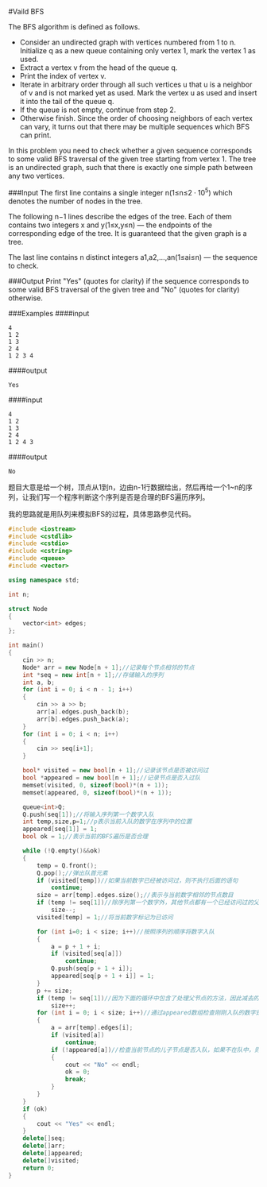 #Vaild BFS

The BFS algorithm is defined as follows.

* Consider an undirected graph with vertices numbered from 1 to n. Initialize q as a new queue containing only vertex 1, mark the vertex 1 as used.
* Extract a vertex v from the head of the queue q.
* Print the index of vertex v.
* Iterate in arbitrary order through all such vertices u that u is a neighbor of v and is not marked yet as used. Mark the vertex u as used and insert it into the tail of the queue q.
* If the queue is not empty, continue from step 2.
* Otherwise finish.
Since the order of choosing neighbors of each vertex can vary, it turns out that there may be multiple sequences which BFS can print.

In this problem you need to check whether a given sequence corresponds to some valid BFS traversal of the given tree starting from vertex 1. The tree is an undirected graph, such that there is exactly one simple path between any two vertices.

###Input
The first line contains a single integer n(1≤n≤$2⋅10^5$) which denotes the number of nodes in the tree.

The following n−1 lines describe the edges of the tree. Each of them contains two integers x and y(1≤x,y≤n) — the endpoints of the corresponding edge of the tree. It is guaranteed that the given graph is a tree.

The last line contains n distinct integers a1,a2,…,an(1≤ai≤n) — the sequence to check.

###Output
Print "Yes" (quotes for clarity) if the sequence corresponds to some valid BFS traversal of the given tree and "No" (quotes for clarity) otherwise.

###Examples
####input
```
4
1 2
1 3
2 4
1 2 3 4
```
####output

```
Yes
```
####input
```
4
1 2
1 3
2 4
1 2 4 3
```
####output
```
No
```

题目大意是给一个树，顶点从1到n，边由n-1行数据给出，然后再给一个1~n的序列，让我们写一个程序判断这个序列是否是合理的BFS遍历序列。

我的思路就是用队列来模拟BFS的过程，具体思路参见代码。

``` C++
#include <iostream>
#include <cstdlib>
#include <cstdio>
#include <cstring>
#include <queue>
#include <vector>

using namespace std;

int n;

struct Node
{
	vector<int> edges;
};

int main()
{
	cin >> n;
	Node* arr = new Node[n + 1];//记录每个节点相邻的节点
	int *seq = new int[n + 1];//存储输入的序列
	int a, b;
	for (int i = 0; i < n - 1; i++)
	{
		cin >> a >> b;
		arr[a].edges.push_back(b);
		arr[b].edges.push_back(a);
	}
	for (int i = 0; i < n; i++)
	{
		cin >> seq[i+1];
	}

	bool* visited = new bool[n + 1];//记录该节点是否被访问过
	bool *appeared = new bool[n + 1];//记录节点是否入过队
	memset(visited, 0, sizeof(bool)*(n + 1));
	memset(appeared, 0, sizeof(bool)*(n + 1));

	queue<int>Q;
	Q.push(seq[1]);//将输入序列第一个数字入队
	int temp,size,p=1;//p表示当前入队的数字在序列中的位置
	appeared[seq[1]] = 1;
	bool ok = 1;//表示当前的BFS遍历是否合理

	while (!Q.empty()&&ok)
	{
		temp = Q.front();
		Q.pop();//弹出队首元素
		if (visited[temp])//如果当前数字已经被访问过，则不执行后面的语句
			continue;
		size = arr[temp].edges.size();//表示与当前数字相邻的节点数目
		if (temp != seq[1])//除序列第一个数字外，其他节点都有一个已经访问过的父节点，因此size要减1
			size--;
		visited[temp] = 1;//将当前数字标记为已访问

		for (int i=0; i < size; i++)//按照序列的顺序将数字入队
		{
			a = p + 1 + i;
			if (visited[seq[a]])
				continue;
			Q.push(seq[p + 1 + i]);
			appeared[seq[p + 1 + i]] = 1;
		}
		p += size;
		if (temp != seq[1])//因为下面的循环中包含了处理父节点的方法，因此减去的1要加回来
			size++;
		for (int i = 0; i < size; i++)//通过appeared数组检查刚刚入队的数字是否有误
		{
			a = arr[temp].edges[i];
			if (visited[a])
				continue;
			if (!appeared[a])//检查当前节点的儿子节点是否入队，如果不在队中，则该BFS遍历序列有误
			{
				cout << "No" << endl;
				ok = 0;
				break;
			}
		}
	}
	if (ok)
	{
		cout << "Yes" << endl;
	}
	delete[]seq;
	delete[]arr;
	delete[]appeared;
	delete[]visited;
	return 0;
}
```